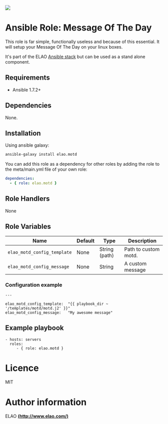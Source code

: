 <img src="http://www.elao.com/images/corpo/logo_red_small.png"/>

# Ansible Role: Message Of The Day

This role is far simple, functionally useless and because of this essential. It will setup your Message Of The Day on your linux boxes.

It's part of the ELAO [Ansible stack](http://ansible.elao.com) but can be used as a stand alone component.

## Requirements

- Ansible 1.7.2+

## Dependencies

None.

## Installation

Using ansible galaxy:

```bash
ansible-galaxy install elao.motd
```
You can add this role as a dependency for other roles by adding the role to the meta/main.yml file of your own role:

```yaml
dependencies:
  - { role: elao.motd }
```

## Role Handlers

None

## Role Variables

|Name|Default|Type|Description|
|----|----|-----------|-------|
`elao_motd_config_template`|None|String (path)|Path to custom motd.
`elao_motd_config_message`|None|String|A custom message

### Configuration example

```
---

elao_motd_config_template:  "{{ playbook_dir ~ '/templates/motd/motd.j2' }}"
elao_motd_config_message:   "My awesome message"
```

## Example playbook

    - hosts: servers
      roles:
         - { role: elao.motd }

# Licence

MIT

# Author information

ELAO [**(http://www.elao.com/)**](http://www.elao.com)